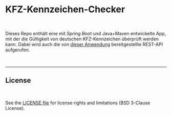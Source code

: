# KFZ-Kennzeichen-Checker #

<br>

Dieses Repo enthält eine mit *Spring Boot* und Java+Maven entwickelte App, mit der die
Gültigkeit von deutschen KFZ-Kennzeichen überprüft werden kann. Dabei wird auch die von 
[dieser Anwendung](https://github.com/MDecker-MobileComputing/Maven_SpringBoot_KfzUnterscheidungszeichen)
bereitgestellte REST-API aufgerufen.

<br>

----

## License ##

<br>

See the [LICENSE file](LICENSE.md) for license rights and limitations (BSD 3-Clause License).

<br>
